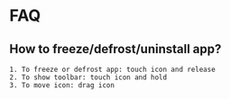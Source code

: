 FAQ
===

How to freeze/defrost/uninstall app?
---
	1. To freeze or defrost app: touch icon and release
	2. To show toolbar: touch icon and hold
	3. To move icon: drag icon